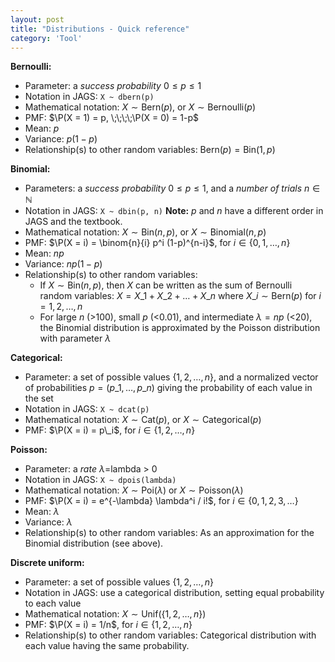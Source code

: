 ```yaml
---
layout: post
title: "Distributions - Quick reference"
category: 'Tool'
---
```


**Bernoulli:**

- Parameter: a *success probability* $0\leq p \leq 1$
- Notation in JAGS: ``X ~ dbern(p)``
- Mathematical notation: $X \sim \textrm{Bern}(p)$, or $X \sim \textrm{Bernoulli}(p)$
- PMF: $\P(X = 1) = p, \;\;\;\;\P(X = 0) = 1-p$
- Mean: $p$
- Variance: $p(1-p)$
- Relationship(s) to other random variables: $\textrm{Bern}(p) = \textrm{Bin}(1, p)$

**Binomial:**

- Parameters: a *success probability* $0 \leq p \leq 1$, and a *number of trials* $n \in \mathbb{N}$
- Notation in JAGS: ``X ~ dbin(p, n)`` **Note:** $p$ and $n$ have a different order in JAGS and the textbook.
- Mathematical notation: $X \sim \textrm{Bin}(n, p)$, or  $X \sim \textrm{Binomial}(n, p)$
- PMF: $\P(X = i) = \binom{n}{i} p^i (1-p)^{n-i}$, for $i \in \{0, 1, \dots, n\}$
- Mean: $np$
- Variance: $np(1-p)$
- Relationship(s) to other random variables:
	* If $X \sim \textrm{Bin}(n, p)$, then $X$ can be written as the sum of Bernoulli random variables: $X = X\_1 + X\_2 + \ldots + X\_n$ where $X\_i\sim \textrm{Bern}(p)$ for $i=1,2, \ldots, n$
	* For large $n$ (>100), small $p$ (<0.01), and intermediate $\lambda = np$ (<20), the Binomial distribution is approximated by the Poisson distribution with parameter $\lambda$  

**Categorical:**

- Parameter: a set of possible values $\{1, 2, \dots, n\}$, and a normalized vector of probabilities $p = (p\_1, \dots, p\_n)$ giving the probability of each value in the set
- Notation in JAGS: ``X ~ dcat(p)``
- Mathematical notation: $X \sim \textrm{Cat}(p)$, or $X \sim \textrm{Categorical}(p)$
- PMF: $\P(X = i) = p\_i$, for $i \in \{1, 2, \dots, n\}$

**Poisson:** 

- Parameter: a *rate* $\lambda=$lambda > 0
- Notation in JAGS: ``X ~ dpois(lambda)``
- Mathematical notation: $X \sim \textrm{Poi}(\lambda)$ or $X \sim \textrm{Poisson}(\lambda)$
- PMF: $\P(X = i) = e^{-\lambda} \lambda^i / i!$, for $i \in \{0, 1, 2, 3, \dots\}$
- Mean: $\lambda$
- Variance: $\lambda$
- Relationship(s) to other random variables: As an approximation for the Binomial distribution (see above). 

**Discrete uniform:** 

- Parameter: a set of possible values $\{1, 2, \dots, n\}$
- Notation in JAGS: use a categorical distribution, setting equal probability to each value
- Mathematical notation: $X \sim \textrm{Unif}(\{1, 2, \dots, n\})$
- PMF: $\P(X = i) = 1/n$, for $i \in \{1, 2, \dots, n\}$
- Relationship(s) to other random variables: Categorical distribution with each value having the same probability. 
